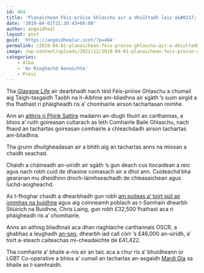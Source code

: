 ```yaml
---
id: 464
title: 'Planaichean Fèis-pròise Ghlaschu air a dhiùltadh leis a&#8217; chomhairle'
date: '2019-04-01T21:30:43+00:00'
author: angeidheal
layout: post
guid: 'https://angeidhealur.scot/?p=464'
permalink: /2019-04-01-planaichean-feis-proise-ghlaschu-air-a-dhiultadh-leis-a-chomhairle/
image: /wp-content/uploads/2022/12/2019-04-01-planaichean-feis-proise-ghlaschu-air-a-dhiultadh-leis-a-chomhairle.webp
categories:
    - Alba
    - 'An Rìoghachd Aonaichte'
    - Pròis
---
```


Tha [Glasgow Life](https://www.glasgowlife.org.uk/) air dearbhadh nach tèid Fèis-pròise Ghlaschu a chumail aig Taigh-tasgaidh Taobh na h-Aibhne am-bliadhna air sgàth ’s suim airgid a tha fhathast ri phàigheadh ris a’ chomhairle airson tachartasan roimhe.

Ann an [aithris ri Phink Saltire](https://pinksaltire.com/2019/04/01/council-pulls-the-plug-on-riverside-pride-plans-for-glasgow/) madainn an-diugh thuirt an carthannas, a bhios a’ ruith goireasan cultarach as leth Comhairle Baile Ghlaschu, nach fhaod an tachartas goireasan comhairle a chleachdadh airson tachartas am-bliadhna.

Tha grunn dhuilgheadasan air a bhith aig an tachartas anns na mìosan a chaidh seachad.

Chaidh a chàineadh an-uiridh air sgàth ’s gun deach cus tiocaidean a reic agus nach robh cuid de dhaoine comasach air a dhol ann. Cuideachd bha gearanan mu dheidhinn droch-làimhseachadh de chleasaichean agus luchd-aoigheachd.

As t-fhoghar chaidh a dhearbhadh gun robh [am poileas a’ toirt sùil air ionmhas na buidhne](https://geidh.uk/2018/11/19/poileas-alba-ri-suil-a-thoirt-air-ionmhas-feis-proise-ghlaschu/) agus aig coinneamh poblach as t-Samhain dhearbh Stiùirich na Buidhne, Chris Laing, gun robh £32,500 fhathast aca ri phàigheadh ris a’ chomhairle.

Anns an aithisg bliadhnail aca dhan riaghlaiche carthannais OSCR, a ghabhas a leughadh [an-seo](https://pinksaltire.com/wp-content/uploads/2019/04/Pride-Glasgow_-Sep-18_Signed-Accounts_Redacted.pdf), dhearbh iad call còrr ’s £46,000 an-uiridh, a’ toirt a-steach caiteachas mì-cheadaichte de £41,422.

Tha comhairle a’ bhaile a-nis air an taic aca a chur ris a’ bhuidheann ùr LGBT Co-operative a bhios a’ cumail an tachartas an-asgaidh [Mardi Gla](http://www.mardigla.org) sa bhaile as t-samhraidh.